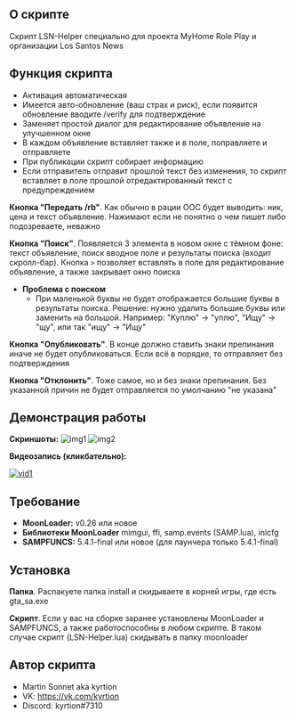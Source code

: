 ## О скрипте
Cкрипт LSN-Helper специально для проекта MyHome Role Play и организации Los Santos News

## Функция скрипта
- Активация автоматическая
- Имеется авто-обновление (ваш страх и риск), если появится обновление вводите /verify для подтверждение
- Заменяет простой диалог для редактирование объявление на улучшенном окне
- В каждом объявление вставляет также и в поле, поправляете и отправляете
- При публикации скрипт собирает информацию
- Если отправитель отправит прошлой текст без изменения, то скрипт вставляет в поле прошлой отредактированный текст с предупреждением

**Кнопка "Передать /rb"**. Как обычно в рации ООС будет выводить: ник, цена и текст объявление. Нажимают если не понятно о чем пишет либо подозреваете, неважно

**Кнопка "Поиск"**. Появляется 3 элемента в новом окне с тёмном фоне: текст объявление, поиск вводное поле и результаты поиска (входит скролл-бар). Кнопка ` > ` позволяет вставлять в поле для редактирование объявление, а также закрывает окно поиска

- **Проблема с поиском**
  - При маленькой буквы не будет отображается большие буквы в результаты поиска. Решение: нужно удалить большие буквы или заменить на большой. Например: "Куплю" -> "уплю", "Ищу" -> "щу", или так "ищу" -> "Ищу"

**Кнопка "Опубликовать"**. В конце должно ставить знаки препинания иначе не будет опубликоваться. Если всё в порядке, то отправляет без подтверждения

**Кнопка "Отклонить"**. Тоже самое, но и без знаки препинания. Без указанной причин не будет отправляется по умолчанию "не указана"

## Демонстрация работы
**Скриншоты:**
![img1](https://user-images.githubusercontent.com/63658002/179123565-4e33ae00-a519-4668-b09c-c113d2540898.png)
![img2](https://user-images.githubusercontent.com/63658002/179123482-25f8c4c3-75d0-48aa-95d6-435eed6fe0c2.png)

**Видеозапись (кликбательно):**

[![vid1](https://img.youtube.com/vi/6dxjjc33F_Q/0.jpg)](https://youtu.be/6dxjjc33F_Q)

## Требование
- **MoonLoader:** v0.26 или новое
- **Библиотеки MoonLoader** mimgui, ffi, samp.events (SAMP.lua), inicfg
- **SAMPFUNCS:** 5.4.1-final или новое (для лаунчера только 5.4.1-final)

## Установка
**Папка**. Распакуете папка install и скидываете в корней игры, где есть gta_sa.exe

**Скрипт**. Если у вас на сборке заранее установлены MoonLoader и SAMPFUNCS, а также работоспособны в любом скрипте. В таком случае скрипт (LSN-Helper.lua) скидывать в папку moonloader

## Автор скрипта
- Martin Sonnet aka kyrtion
- VK: https://vk.com/kyrtion
- Discord: kyrtion#7310
